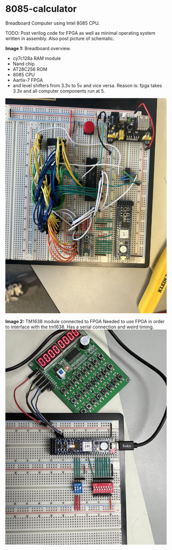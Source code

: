# 8085-calculator
Breadboard Computer using Intel 8085 CPU.

TODO: Post verilog code for FPGA as well as minimal operating system written in assembly. Also post picture of schematic.

**Image 1:** Breadboard overview.
* cy7c128a RAM module
* Nand chip
* AT28C256 ROM
* 8085 CPU
* Aartix-7 FPGA
* and level shifters from 3.3v to 5v and vice versa. Reason is: fpga takes 3.3v and all computer components run at 5.

![alt text](https://github.com/Sneedemgottem/8085-calculator/raw/master/breadboard.jpg "breadboard.jpg")

**Image 2:** TM1638 module connected to FPGA
Needed to use FPGA in order to interface with the tm1638. Has a serial connection and weird timing.
![alt text](https://github.com/Sneedemgottem/8085-calculator/raw/master/tm1638.jpg "tm1638.jpg")
